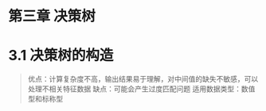 第三章 决策树
=

# 3.1 决策树的构造
> 优点：计算复杂度不高，输出结果易于理解，对中间值的缺失不敏感，可以处理不相关特征数据
> 缺点：可能会产生过度匹配问题
> 适用数据类型：数值型和标称型


